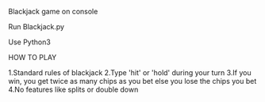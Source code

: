 Blackjack game on console

Run Blackjack.py

Use Python3

HOW TO PLAY

1.Standard rules of blackjack
2.Type 'hit' or 'hold' during your turn
3.If you win, you get twice as many chips as you bet else you lose the chips you bet
4.No features like splits or double down

